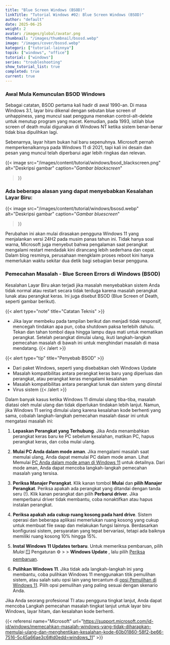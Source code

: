 ```yaml
---
title: "Blue Screen Windows (BSOD)"
linkTitle: "Tutorial Windows #02: Blue Screen Windows (BSOD)"
author: "default"
date: 2025-06-25
weight: 2
avatar: /images/global/avatar.png
thumbnail: "/images/thumbnail/bsosd.webp"
image: "/images/cover/bsosd.webp"
kategori: ["tutorial-lainnya"]
topik: ["windows", "office"]
tutorial: ["windows"]
series: "troubleshooting"
show_tutorial_list: true
completed: true
current: true 
---
```


### Awal Mula Kemunculan BSOD Windows

Sebagai catatan, BSOD pertama kali hadir di awal 1990-an. Di masa Windows 3.1, layar biru dikenal dengan sebutan blue screen of unhappiness, yang muncul saat pengguna menekan control-alt-delete untuk menutup program yang macet. Kemudian, pada 1993, istilah blue screen of death mulai digunakan di Windows NT ketika sistem benar-benar tidak bisa dipulihkan lagi.

Sebenarnya, layar hitam bukan hal baru sepenuhnya. Microsoft pernah memperkenalkannya pada Windows 11 di 2021, tapi kali ini desain dan pesan yang muncul telah diperbarui agar lebih ringkas dan relevan.

{{< image 
  src="/images/content/tutorial/windows/bsod_blackscreen.png" 
  alt="Deskripsi gambar" 
  caption="*Gambar blackscreen*" 
>}}

### Ada beberapa alasan yang dapat menyebabkan Kesalahan Layar Biru:

{{< image 
  src="/images/content/tutorial/windows/bsosd.webp" 
  alt="Deskripsi gambar" 
  caption="*Gambar bluescreen*" 
>}}

Perubahan ini akan mulai dirasakan pengguna Windows 11 yang menjalankan versi 24H2 pada musim panas tahun ini. Tidak hanya soal warna, Microsoft juga menyebut bahwa pengalaman saat perangkat mengalami restart mendadak kini dirancang lebih sederhana dan cepat. Dalam blog resminya, perusahaan mengklaim proses reboot kini hanya memerlukan waktu sekitar dua detik bagi sebagian besar pengguna.

### Pemecahan Masalah - Blue Screen Errors di Windows (BSOD)

Kesalahan Layar Biru akan terjadi jika masalah menyebabkan sistem Anda tidak normal atau restart secara tidak terduga karena masalah perangkat lunak atau perangkat keras. Ini juga disebut BSOD (Blue Screen of Death, seperti gambar berikut).


{{< alert type="note" title="Catatan Teknis" >}}
  - Jika layar membeku pada tampilan berikut dan menjadi tidak responsif, mencegah tindakan apa pun, coba shutdown paksa terlebih dahulu. Tekan dan tahan tombol daya hingga lampu daya mati untuk mematikan perangkat. Setelah perangkat dimulai ulang, ikuti langkah-langkah pemecahan masalah di bawah ini untuk menghindari masalah di masa mendatang.
{{< /alert >}}

{{< alert type="tip" title="Penyebab BSOD" >}}
- Dari paket Windows, seperti yang disebabkan oleh Windows Update
- Masalah kompatibilitas antara perangkat keras baru yang diperluas dan perangkat, atau perangkat keras mengalami kesalahan
- Masalah kompatibilitas antara perangkat lunak dan sistem yang diinstal
- Virus sistem
{{< /alert >}}

​​​​​​​Dalam banyak kasus ketika Windows 11 dimulai ulang tiba-tiba, masalah diatasi oleh mulai ulang dan tidak diperlukan tindakan lebih lanjut. Namun, jika Windows 11 sering dimulai ulang karena kesalahan kode berhenti yang sama, cobalah langkah-langkah pemecahan masalah dasar ini untuk mengatasi masalah ini: 

1. **Lepaskan Perangkat yang Terhubung**.  Jika Anda menambahkan perangkat keras baru ke PC sebelum kesalahan, matikan PC, hapus perangkat keras, dan coba mulai ulang.

2. **Mulai PC Anda dalam mode aman**. Jika mengalami masalah saat memulai ulang, Anda dapat memulai PC dalam mode aman. Lihat Memulai [PC Anda dalam mode aman di Windows 11](#) untuk detailnya. Dari mode aman, Anda dapat mencoba langkah-langkah pemecahan masalah yang tersisa. 

3. **Periksa Manajer Perangkat**. Klik kanan tombol **Mulai** dan **pilih Manajer Perangkat**.  Periksa apakah ada perangkat yang ditandai dengan tanda seru (!). Klik kanan perangkat dan pilih **Perbarui driver**.  Jika memperbarui driver tidak membantu, coba nonaktifkan atau hapus instalan perangkat.

4. **Periksa apakah ada cukup ruang kosong pada hard drive**. Sistem operasi dan beberapa aplikasi memerlukan ruang kosong yang cukup untuk membuat file swap dan melakukan fungsi lainnya. Berdasarkan konfigurasi sistem, persyaratan yang tepat bervariasi, tetapi ada baiknya memiliki ruang kosong 10% hingga 15%.

5. **Instal Windows 11 Updates terbaru**. Untuk memeriksa pembaruan, pilih *Mulai* 🪟 Pengaturan ⚙️ > > **Windows Update** , lalu pilih [Periksa pembaruan](#).

6. **Pulihkan Windows 11**. Jika tidak ada langkah-langkah ini yang membantu, coba pulihkan Windows 11 menggunakan titik pemulihan sistem, atau salah satu opsi lain yang tercantum di [opsi Pemulihan di Windows 11](#).  Pilih opsi pemulihan yang paling sesuai dengan skenario Anda.

Jika Anda seorang profesional TI atau pengguna tingkat lanjut, Anda dapat mencoba Langkah pemecahan masalah tingkat lanjut untuk layar biru Windows, layar hitam, dan kesalahan kode berhenti.

{{< referensi 
  name="Microsoft" 
  url="https://support.microsoft.com/id-id/windows/memecahkan-masalah-windows-yang-tidak-diharapkan-memulai-ulang-dan-menghentikan-kesalahan-kode-60b01860-58f2-be66-7516-5c45a66ae3c6#id0edd=windows_11" >}}